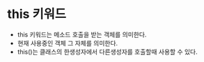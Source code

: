this 키워드
================

- this 키워드는 메소드 호출을 받는 객체를 의미한다.
- 현재 사용중인 객체 그 자체를 의미한다.
- this()는 클래스의 한생성자에서 다른생성자를 호출할때 사용할 수 있다.
